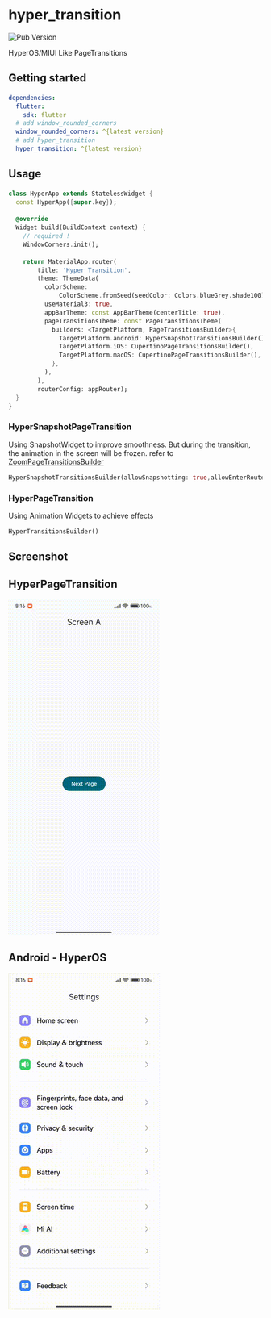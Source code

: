 # hyper_transition

![Pub Version](https://img.shields.io/pub/v/hyper_transition)

HyperOS/MIUI Like PageTransitions

## Getting started


```yaml
dependencies:
  flutter:
    sdk: flutter
  # add window_rounded_corners
  window_rounded_corners: ^{latest version}
  # add hyper_transition
  hyper_transition: ^{latest version}
```

## Usage


```dart
class HyperApp extends StatelessWidget {
  const HyperApp({super.key});

  @override
  Widget build(BuildContext context) {
    // required !
    WindowCorners.init();

    return MaterialApp.router(
        title: 'Hyper Transition',
        theme: ThemeData(
          colorScheme:
              ColorScheme.fromSeed(seedColor: Colors.blueGrey.shade100),
          useMaterial3: true,
          appBarTheme: const AppBarTheme(centerTitle: true),
          pageTransitionsTheme: const PageTransitionsTheme(
            builders: <TargetPlatform, PageTransitionsBuilder>{
              TargetPlatform.android: HyperSnapshotTransitionsBuilder(),
              TargetPlatform.iOS: CupertinoPageTransitionsBuilder(),
              TargetPlatform.macOS: CupertinoPageTransitionsBuilder(),
            },
          ),
        ),
        routerConfig: appRouter);
  }
}
```



### HyperSnapshotPageTransition


Using SnapshotWidget to improve smoothness. But during the transition, the animation in the screen will be frozen.  refer to [ZoomPageTransitionsBuilder](https://api.flutter.dev/flutter/material/ZoomPageTransitionsBuilder-class.html)


```dart
HyperSnapshotTransitionsBuilder(allowSnapshotting: true,allowEnterRouteSnapshotting: true)
```



### HyperPageTransition
 

Using Animation Widgets to achieve effects


```dart
HyperTransitionsBuilder()
```



## Screenshot

## HyperPageTransition 

![img](https://raw.githubusercontent.com/ongakuer/hyper_transition/main/screenshot/flutter.gif)


## Android - HyperOS

![img](https://raw.githubusercontent.com/ongakuer/hyper_transition/main/screenshot/native.gif)


